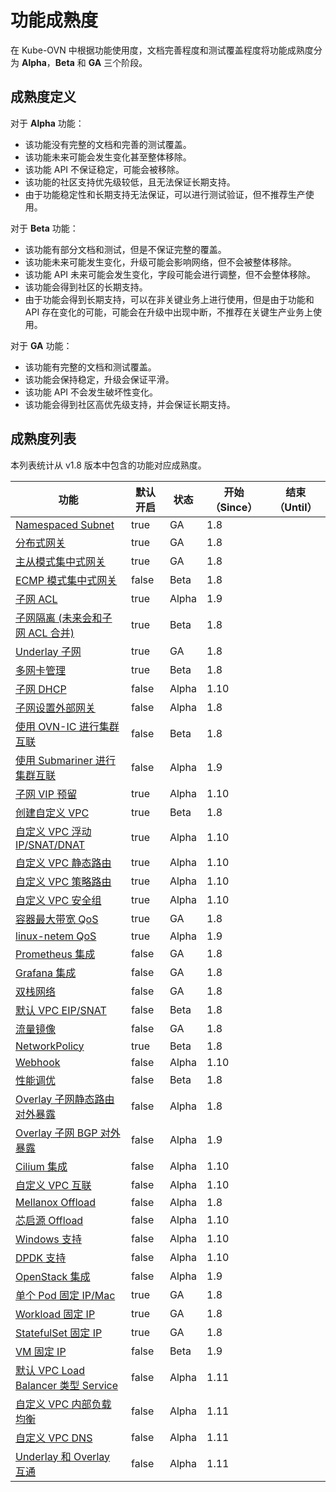 # 功能成熟度

在 Kube-OVN 中根据功能使用度，文档完善程度和测试覆盖程度将功能成熟度分为 **Alpha**，**Beta** 和 **GA** 三个阶段。

## 成熟度定义

对于 **Alpha** 功能：

- 该功能没有完整的文档和完善的测试覆盖。
- 该功能未来可能会发生变化甚至整体移除。
- 该功能 API 不保证稳定，可能会被移除。
- 该功能的社区支持优先级较低，且无法保证长期支持。
- 由于功能稳定性和长期支持无法保证，可以进行测试验证，但不推荐生产使用。

对于 **Beta** 功能：

- 该功能有部分文档和测试，但是不保证完整的覆盖。
- 该功能未来可能发生变化，升级可能会影响网络，但不会被整体移除。
- 该功能 API 未来可能会发生变化，字段可能会进行调整，但不会整体移除。
- 该功能会得到社区的长期支持。
- 由于功能会得到长期支持，可以在非关键业务上进行使用，但是由于功能和 API 存在变化的可能，可能会在升级中出现中断，不推荐在关键生产业务上使用。

对于 **GA** 功能：

- 该功能有完整的文档和测试覆盖。
- 该功能会保持稳定，升级会保证平滑。
- 该功能 API 不会发生破坏性变化。
- 该功能会得到社区高优先级支持，并会保证长期支持。

## 成熟度列表

本列表统计从 v1.8 版本中包含的功能对应成熟度。

| 功能                              | 默认开启  | 状态    | 开始（Since） | 结束（Until） |
|---------------------------------|-------|-------|-----------|-----------|
| [Namespaced Subnet](../guide/subnet.md) | true  | GA    | 1.8       |           |
| [分布式网关](../guide/subnet.md) | true  | GA    | 1.8       |           |
| [主从模式集中式网关](../guide/subnet.md) | true  | GA    | 1.8       |           |
| [ECMP 模式集中式网关](../guide/setup-options.md) | false | Beta  | 1.8       |           |
| [子网 ACL](../guide/subnet.md) | true  | Alpha | 1.9       |           |
| [子网隔离 (未来会和子网 ACL 合并)](../guide/subnet.md) | true  | Beta  | 1.8       |           |
| [Underlay 子网](../start/underlay.md) | true  | GA    | 1.8       |           |
| [多网卡管理](../advance/multi-nic.md) | true  | Beta  | 1.8       |           |
| [子网 DHCP](../advance/dhcp.md) | false | Alpha | 1.10      |           |
| [子网设置外部网关](../advance/external-gateway.md) | false | Alpha | 1.8       |           |
| [使用 OVN-IC 进行集群互联](../advance/with-ovn-ic.md) | false | Beta  | 1.8       |           |
| [使用 Submariner 进行集群互联](../advance/with-submariner.md) | false | Alpha | 1.9       |           |
| [子网 VIP 预留](../advance/vip.md) | true  | Alpha | 1.10      |           |
| [创建自定义 VPC](../guide/vpc.md) | true  | Beta  | 1.8       |           |
| [自定义 VPC 浮动 IP/SNAT/DNAT](../guide/vpc.md) | true  | Alpha | 1.10      |           |
| [自定义 VPC 静态路由](../guide/vpc.md) | true  | Alpha | 1.10      |           |
| [自定义 VPC 策略路由](../guide/vpc.md) | true  | Alpha | 1.10      |           |
| [自定义 VPC 安全组](../advance/security-group.md) | true  | Alpha | 1.10      |           |
| [容器最大带宽 QoS](../guide/qos.md) | true  | GA    | 1.8       |           |
| [linux-netem QoS](../guide/qos.md) | true  | Alpha | 1.9       |           |
| [Prometheus 集成](../guide/prometheus.md) | false | GA    | 1.8       |           |
| [Grafana 集成](../guide/prometheus-grafana.md) | false | GA    | 1.8       |           |
| [双栈网络](../guide/dual-stack.md) | false | GA    | 1.8       |           |
| [默认 VPC EIP/SNAT](../guide/eip-snat.md) | false | Beta  | 1.8       |           |
| [流量镜像](../guide/mirror.md) | false | GA    | 1.8       |           |
| [NetworkPolicy](../guide/setup-options.md) | true  | Beta  | 1.8       |           |
| [Webhook](../guide/webhook.md) | false | Alpha | 1.10      |           |
| [性能调优](../advance/performance-tuning.md) | false | Beta  | 1.8       |           |
| [Overlay 子网静态路由对外暴露](../advance/overlay-with-route.md) | false | Alpha | 1.8       |           |
| [Overlay 子网 BGP 对外暴露](../advance/with-bgp.md) | false | Alpha | 1.9       |           |
| [Cilium 集成](../advance/with-cilium.md) | false | Alpha | 1.10      |           |
| [自定义 VPC 互联](../advance/vpc-peering.md) | false | Alpha | 1.10      |           |
| [Mellanox Offload](../advance/offload-mellanox.md) | false | Alpha | 1.8       |           |
| [芯启源 Offload](../advance/offload-corigine.md) | false | Alpha | 1.10      |           |
| [Windows 支持](../advance/windows.md) | false | Alpha | 1.10      |           |
| [DPDK 支持](../advance/dpdk.md) | false | Alpha | 1.10      |           |
| [OpenStack 集成](../advance/dpdk.md) | false | Alpha | 1.9       |           |
| [单个 Pod 固定 IP/Mac](../guide/static-ip-mac.md) | true  | GA    | 1.8       |           |
| [Workload 固定 IP](../guide/static-ip-mac.md) | true  | GA    | 1.8       |           |
| [StatefulSet 固定 IP](../guide/static-ip-mac.md) | true  | GA    | 1.8       |           |
| [VM 固定 IP](../guide/static-ip-mac.md) | false | Beta  | 1.9       |           |
| [默认 VPC Load Balancer 类型 Service](../guide/loadbalancer-service.md) | false | Alpha | 1.11      |           |
| [自定义 VPC 内部负载均衡](../guide/loadbalancer-service.md) | false | Alpha | 1.11      |           |
| [自定义 VPC DNS](../guide/loadbalancer-service.md) | false | Alpha | 1.11      |           |
| [Underlay 和 Overlay 互通](../start/underlay.md) | false | Alpha | 1.11      |           |
